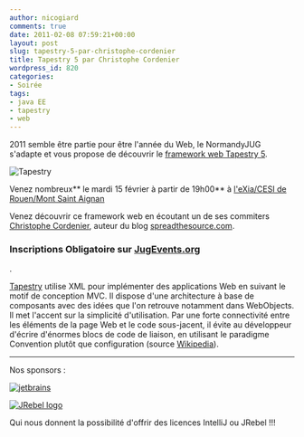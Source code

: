 ```yaml
---
author: nicogiard
comments: true
date: 2011-02-08 07:59:21+00:00
layout: post
slug: tapestry-5-par-christophe-cordenier
title: Tapestry 5 par Christophe Cordenier
wordpress_id: 820
categories:
- Soirée
tags:
- java EE
- tapestry
- web
---
```


2011 semble être partie pour être l'année du Web, le NormandyJUG s'adapte et vous propose de découvrir le [framework web Tapestry 5](http://tapestry.apache.org/).

![Tapestry](http://people.apache.org/~uli/images/tapestry.png)

Venez nombreux** le mardi 15 février à partir de 19h00** à [l'eXia/CESI de Rouen/Mont Saint Aignan](http://maps.google.fr/maps?oe=utf-8&rls=com.ubuntu:en-US:official&client=firefox-a&um=1&ie=UTF-8&q=eXia+CESI+Rouen&fb=1&gl=fr&hq=eXia+CESI&hnear=Rouen&cid=0,0,14303900307713815448&ei=VLLMSrNth5OMB4j5_YIH&sa=X&oi=local_result&ct=image&resnum=1)

Venez découvrir ce framework web en écoutant un de ses commiters [Christophe Cordenier](http://twitter.com/kordenier), auteur du blog [spreadthesource.com](http://spreadthesource.com/).


### Inscriptions Obligatoire sur [JugEvents.org](http://jugevents.org/jugevents/event/show.html?id=34180)

.

[Tapestry](http://tapestry.apache.org/) utilise XML pour implémenter des applications Web en suivant le motif de conception MVC. Il dispose d'une architecture à base de composants avec des idées que l'on retrouve notamment dans WebObjects. Il met l'accent sur la simplicité d'utilisation. Par une forte connectivité entre les éléments de la page Web et le code sous-jacent, il évite au développeur d'écrire d'énormes blocs de code de liaison, en utilisant le paradigme Convention plutôt que configuration (source [Wikipedia](http://fr.wikipedia.org/wiki/Apache_Tapestry)).



* * *


Nos sponsors :

[![jetbrains](http://www.normandyjug.org/wp-content/uploads/2009/12/jetbrains_banner_120x60.gif)](http://www.jetbrains.com)

[![JRebel logo](http://www.zeroturnaround.com/wp-content/themes/zeroturnaround4.0/gfx/i_jrebel_logo.png)](http://www.zeroturnaround.com)

Qui nous donnent la possibilité d'offrir des licences IntelliJ ou JRebel !!!
